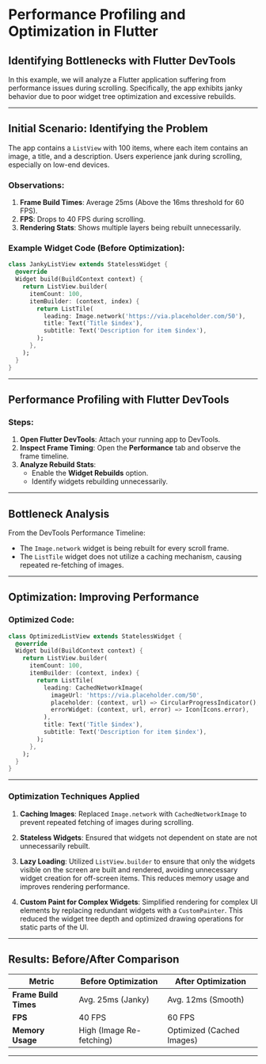 # Performance Profiling and Optimization in Flutter

## Identifying Bottlenecks with Flutter DevTools

In this example, we will analyze a Flutter application suffering from performance issues during scrolling. Specifically, the app exhibits janky behavior due to poor widget tree optimization and excessive rebuilds.

---

## Initial Scenario: Identifying the Problem

The app contains a `ListView` with 100 items, where each item contains an image, a title, and a description. Users experience jank during scrolling, especially on low-end devices.

### Observations:

1. **Frame Build Times**: Average 25ms (Above the 16ms threshold for 60 FPS).
2. **FPS**: Drops to 40 FPS during scrolling.
3. **Rendering Stats**: Shows multiple layers being rebuilt unnecessarily.

### Example Widget Code (Before Optimization):

```dart
class JankyListView extends StatelessWidget {
  @override
  Widget build(BuildContext context) {
    return ListView.builder(
      itemCount: 100,
      itemBuilder: (context, index) {
        return ListTile(
          leading: Image.network('https://via.placeholder.com/50'),
          title: Text('Title $index'),
          subtitle: Text('Description for item $index'),
        );
      },
    );
  }
}
```

---

## Performance Profiling with Flutter DevTools

### Steps:

1. **Open Flutter DevTools**: Attach your running app to DevTools.
2. **Inspect Frame Timing**: Open the **Performance** tab and observe the frame timeline.
3. **Analyze Rebuild Stats**:
   - Enable the **Widget Rebuilds** option.
   - Identify widgets rebuilding unnecessarily.

---

## Bottleneck Analysis

From the DevTools Performance Timeline:
- The `Image.network` widget is being rebuilt for every scroll frame.
- The `ListTile` widget does not utilize a caching mechanism, causing repeated re-fetching of images.

---

## Optimization: Improving Performance

### Optimized Code:

```dart
class OptimizedListView extends StatelessWidget {
  @override
  Widget build(BuildContext context) {
    return ListView.builder(
      itemCount: 100,
      itemBuilder: (context, index) {
        return ListTile(
          leading: CachedNetworkImage(
            imageUrl: 'https://via.placeholder.com/50',
            placeholder: (context, url) => CircularProgressIndicator(),
            errorWidget: (context, url, error) => Icon(Icons.error),
          ),
          title: Text('Title $index'),
          subtitle: Text('Description for item $index'),
        );
      },
    );
  }
}
```

---

### Optimization Techniques Applied

1. **Caching Images**: Replaced `Image.network` with `CachedNetworkImage` to prevent repeated fetching of images during scrolling.

2. **Stateless Widgets**: Ensured that widgets not dependent on state are not unnecessarily rebuilt.

3. **Lazy Loading**: Utilized `ListView.builder` to ensure that only the widgets visible on the screen are built and rendered, avoiding unnecessary widget creation for off-screen items. This reduces memory usage and improves rendering performance.

4. **Custom Paint for Complex Widgets**: Simplified rendering for complex UI elements by replacing redundant widgets with a `CustomPainter`. This reduced the widget tree depth and optimized drawing operations for static parts of the UI.

---

## Results: Before/After Comparison

| Metric                   | Before Optimization       | After Optimization        |
|--------------------------|---------------------------|---------------------------|
| **Frame Build Times**    | Avg. 25ms (Janky)         | Avg. 12ms (Smooth)        |
| **FPS**                  | 40 FPS                   | 60 FPS                    |
| **Memory Usage**         | High (Image Re-fetching) | Optimized (Cached Images) |

---
